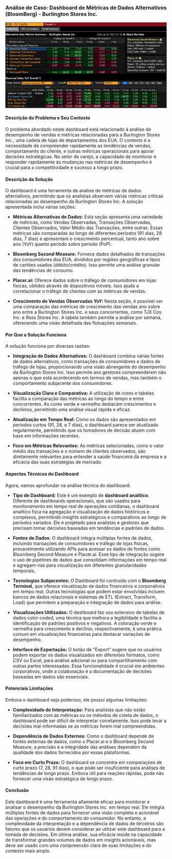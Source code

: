 
### Análise de Caso: Dashboard de Métricas de Dados Alternativos (BloomBerg) - Burlington Stores Inc.

![](./resize.webp)

#### Descrição do Problema e Seu Contexto
O problema abordado neste dashboard está relacionado à análise de desempenho de vendas e métricas relacionadas para a Burlington Stores Inc., uma cadeia de lojas de departamentos dos EUA. O contexto é a necessidade de compreender rapidamente as tendências de vendas, comportamento do cliente, e outras métricas operacionais para apoiar decisões estratégicas. No setor de varejo, a capacidade de monitorar e responder rapidamente às mudanças nas métricas de desempenho é crucial para a competitividade e sucesso a longo prazo.

#### Descrição da Solução
O dashboard é uma ferramenta de análise de métricas de dados alternativos, permitindo que os analistas observem várias métricas críticas relacionadas ao desempenho da Burlington Stores Inc. A solução apresentada inclui várias seções:

- **Métricas Alternativas de Dados:** Esta seção apresenta uma variedade de métricas, como Vendas Observadas, Transações Observadas, Clientes Observados, Valor Médio das Transações, entre outras. Essas métricas são comparadas ao longo de diferentes períodos (91 dias, 28 dias, 7 dias) e apresentam o crescimento percentual, tanto ano sobre ano (YoY) quanto período sobre período (PoP).

- **Bloomberg Second Measure:** Fornece dados detalhados de transações dos consumidores dos EUA, divididos por regiões geográficas e tipos de cartões usados (débito/crédito). Isso permite uma análise granular das tendências de consumo.

- **Placer.ai:** Oferece dados sobre o tráfego de consumidores em lojas físicas, obtidos através de dispositivos móveis. Isso ajuda a correlacionar o tráfego de clientes com as métricas de vendas.

- **Crescimento de Vendas Observadas YoY:** Nesta seção, é possível ver uma comparação das métricas de crescimento das vendas ano sobre ano entre a Burlington Stores Inc. e seus concorrentes, como TJX Cos Inc. e Ross Stores Inc. A tabela também permite a análise por semana, oferecendo uma visão detalhada das flutuações semanais.

#### Por Que a Solução Funciona
A solução funciona por diversas razões:

- **Integração de Dados Alternativos:** O dashboard combina várias fontes de dados alternativos, como transações de consumidores e dados de tráfego de lojas, proporcionando uma visão abrangente do desempenho da Burlington Stores Inc. Isso permite aos gestores compreenderem não apenas o que está acontecendo em termos de vendas, mas também o comportamento subjacente dos consumidores.

- **Visualização Clara e Comparativa:** A utilização de cores e tabelas facilita a comparação das métricas ao longo do tempo e entre concorrentes. As cores verde e vermelho destacam crescimentos e declínios, permitindo uma análise visual rápida e eficaz.

- **Atualização em Tempo Real:** Como os dados são apresentados em períodos curtos (91, 28, e 7 dias), o dashboard parece ser atualizado regularmente, permitindo que os tomadores de decisão atuem com base em informações recentes.

- **Foco em Métricas Relevantes:** As métricas selecionadas, como o valor médio das transações e o número de clientes observados, são diretamente relevantes para entender a saúde financeira da empresa e a eficácia das suas estratégias de mercado.

#### Aspectos Técnicos do Dashboard
Agora, vamos aprofundar na análise técnica do dashboard:

- **Tipo de Dashboard:** Este é um exemplo de **dashboard analítico**. Diferente de dashboards operacionais, que são usados para monitoramento em tempo real de operações cotidianas, o dashboard analítico foca na agregação e visualização de dados históricos e complexos, permitindo insights estratégicos e comparativos ao longo de períodos variados. Ele é projetado para analistas e gestores que precisam tomar decisões baseadas em tendências e padrões de dados.

- **Fontes de Dados:** O dashboard integra múltiplas fontes de dados, incluindo transações de consumidores e tráfego de lojas físicas, provavelmente utilizando APIs para acessar os dados de fontes como Bloomberg Second Measure e Placer.ai. Esse tipo de integração sugere o uso de pipelines de dados que consolidam informações em tempo real e agregam-nas para visualização em diferentes granularidades temporais.

- **Tecnologias Subjacentes:** O Dashboard foi contruido com o **Bloomberg Terminal**, que oferece visualização de dados financeiros e corporativos em tempo real. Outras tecnologias que podem estar envolvidas incluem bancos de dados relacionais e sistemas de ETL (Extract, Transform, Load) que permitem a preparação e integração de dados para análise.

- **Visualizações Utilizadas:** O dashboard faz uso extensivo de tabelas de dados color-coded, uma técnica que melhora a legibilidade e facilita a identificação de padrões positivos e negativos. A coloração verde e vermelha para crescimento e declínio, respectivamente, é uma prática comum em visualizações financeiras para destacar variações de desempenho.

- **Interface de Exportação:** O botão de "Export" sugere que os usuários podem exportar os dados visualizados em diferentes formatos, como CSV ou Excel, para análise adicional ou para compartilhamento com outras partes interessadas. Essa funcionalidade é crucial em ambientes corporativos, onde a colaboração e a documentação de decisões baseadas em dados são essenciais.

#### Potenciais Limitações
Embora o dashboard seja poderoso, ele possui algumas limitações:

- **Complexidade de Interpretação:** Para analistas que não estão familiarizados com as métricas ou os métodos de coleta de dados, o dashboard pode ser difícil de interpretar corretamente. Isso pode levar a decisões mal-informadas se as métricas forem mal compreendidas.

- **Dependência de Dados Externos:** Como o dashboard depende de fontes externas de dados, como o Placer.ai e o Bloomberg Second Measure, a precisão e a integridade das análises dependem da qualidade dos dados fornecidos por essas plataformas.

- **Foco em Curto Prazo:** O dashboard se concentra em comparações de curto prazo (7, 28, 91 dias), o que pode ser insuficiente para análises de tendências de longo prazo. Embora útil para reações rápidas, pode não fornecer uma visão estratégica de longo prazo.

#### Conclusão
Este dashboard é uma ferramenta altamente eficaz para monitorar e analisar o desempenho da Burlington Stores Inc. em tempo real. Ele integra múltiplas fontes de dados para fornecer uma visão completa e acionável das operações e do comportamento do consumidor. No entanto, a complexidade da interpretação e a dependência de dados de terceiros são fatores que os usuários devem considerar ao utilizar este dashboard para a tomada de decisões. Em última análise, sua eficácia reside na capacidade de transformar grandes volumes de dados em insights acionáveis, mas deve ser usado com uma compreensão clara de suas limitações e do contexto mais amplo.
